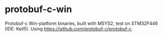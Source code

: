# protobuf-c-win
Protobuf-c Win-platform binaries, built with MSYS2, test on STM32F446 (IDE: Keil5).
Using https://github.com/protobuf-c/protobuf-c.
